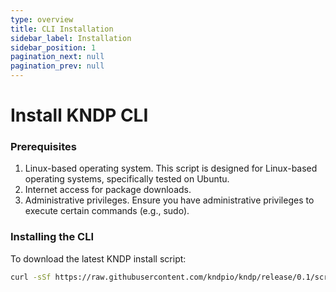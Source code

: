 ```yaml
---
type: overview
title: CLI Installation
sidebar_label: Installation
sidebar_position: 1
pagination_next: null
pagination_prev: null
---
```


# Install KNDP CLI

### Prerequisites

1. Linux-based operating system. This script is designed for Linux-based operating systems, specifically tested on Ubuntu.
1. Internet access for package downloads.
1. Administrative privileges. Ensure you have administrative privileges to execute certain commands (e.g., sudo).

### Installing the CLI

To download the latest KNDP install script:

```bash
curl -sSf https://raw.githubusercontent.com/kndpio/kndp/release/0.1/scripts/install.sh | sudo sh
```